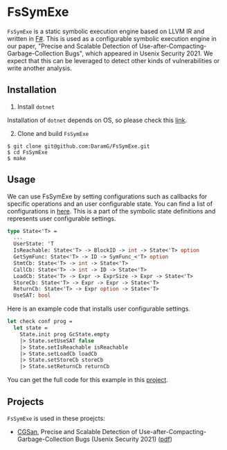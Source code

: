 # FsSymExe
`FsSymExe` is a static symbolic execution engine based on LLVM IR and written in [F#](https://fsharp.org).
This is used as a configurable symbolic execution engine in our paper, "Precise and Scalable Detection of Use-after-Compacting-Garbage-Collection Bugs", which appeared in Usenix Security 2021.
We expect that this can be leveraged to detect other kinds of vulnerabilities or write another analysis.

## Installation
1. Install `dotnet`

Installation of `dotnet` depends on OS, so please check this [link](https://dotnet.microsoft.com/download/linux-package-manager/ubuntu18-04/sdk-current).


2. Clone and build `FsSymExe`
```
$ git clone git@github.com:DaramG/FsSymExe.git
$ cd FsSymExe
$ make
```

## Usage
We can use FsSymExe by setting configurations such as callbacks for specific operations and an user configurable state.
You can find a list of configurations in [here](src/SymExecutor/State.fs).
This is a part of the symbolic state definitions and represents user configurable settings.

```fsharp
type State<'T> =
  ...
  UserState: 'T
  IsReachable: State<'T> -> BlockID -> int -> State<'T> option
  GetSymFunc: State<'T> -> ID -> SymFunc_<'T> option
  StmtCb: State<'T> -> int -> State<'T>
  CallCb: State<'T> -> int -> ID -> State<'T>
  LoadCb: State<'T> -> Expr -> ExprSize -> Expr -> State<'T>
  StoreCb: State<'T> -> Expr -> Expr -> State<'T>
  ReturnCb: State<'T> -> Expr option -> State<'T>
  UseSAT: bool
```

Here is an example code that installs user configurable settings.

```fsharp
let check conf prog =
  let state =
    State.init prog GcState.empty
    |> State.setUseSAT false
    |> State.setIsReachable isReachable
    |> State.setLoadCb loadCb
    |> State.setStoreCb storeCb
    |> State.setReturnCb returnCb
```

You can get the full code for this example in this [project](https://github.com/DaramG/CGSan).

## Projects
`FsSymExe` is used in these proejcts:
- [CGSan](https://github.com/DaramG/CGSan), Precise and Scalable Detection of Use-after-Compacting-Garbage-Collection Bugs (Usenix Security 2021) ([pdf](https://www.usenix.org/system/files/sec21-han-hyungseok.pdf))

